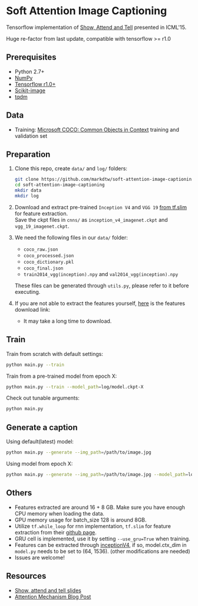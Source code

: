 # Soft Attention Image Captioning
Tensorflow implementation of [Show, Attend and Tell](https://arxiv.org/abs/1502.03044) presented in ICML'15.

Huge re-factor from last update, compatible with tensorflow >= r1.0


## Prerequisites
- Python 2.7+
- [NumPy](http://www.numpy.org/)
- [Tensorflow r1.0+](https://www.tensorflow.org/install/)
- [Scikit-image](http://scikit-image.org/)
- [tqdm](https://pypi.python.org/pypi/tqdm)


## Data
- Training: [Microsoft COCO: Common Objects in Context](http://mscoco.org/dataset/#download) training and validation set


## Preparation
1. Clone this repo, create `data/` and `log/` folders:
    ```bash
    git clone https://github.com/markdtw/soft-attention-image-captioning.git
    cd soft-attention-image-captioning
    mkdir data
    mkdir log
    ```
2. Download and extract pre-trained `Inception V4` and `VGG 19` [from tf.slim](https://github.com/tensorflow/models/tree/master/slim#pre-trained-models) for feature extraction.  
   Save the ckpt files in `cnns/` as `inception_v4_imagenet.ckpt` and `vgg_19_imagenet.ckpt`.

3. We need the following files in our `data/` folder:
    - `coco_raw.json`
    - `coco_processed.json`
    - `coco_dictionary.pkl`
    - `coco_final.json`
    - `train2014_vgg(inception).npy` and `val2014_vgg(inception).npy`
    
    These files can be generated through `utils.py`, please refer to it before executing.
   
4. If you are not able to extract the features yourself, [here](https://drive.google.com/open?id=0B5j6QKJb0ztbRXRQWW12ME9uSGs) is the features download link:
    - It may take a long time to download.


## Train
Train from scratch with default settings:
```bash
python main.py --train
```
Train from a pre-trained model from epoch X:
```bash
python main.py --train --model_path=log/model.ckpt-X
```
Check out tunable arguments:
```bash
python main.py
```

## Generate a caption
Using default(latest) model:
```bash
python main.py --generate --img_path=/path/to/image.jpg
```
Using model from epoch X:
```bash
python main.py --generate --img_path=/path/to/image.jpg --model_path=log/model.ckpt-X
```

## Others
- Features extracted are around 16 + 8 GB. Make sure you have enough CPU memory when loading the data.
- GPU memory usage for batch_size 128 is around 8GB.
- Utilize `tf.while_loop` for rnn implementation, `tf.slim` for feature extraction from their [github page](https://github.com/tensorflow/models/tree/master/slim).
- GRU cell is implemented, use it by setting `--use_gru=True` when training.
- Features can be extracted through [inceptionV4](https://arxiv.org/abs/1602.07261), if so, model.ctx_dim in `model.py` needs to be set to (64, 1536). (other modifications are needed)
- Issues are welcome!


## Resources
- [Show, attend and tell slides](http://www.slideshare.net/eunjileee/show-attend-and-tell-neural-image-caption-generation-with-visual-attention)
- [Attention Mechanism Blog Post](https://blog.heuritech.com/2016/01/20/attention-mechanism/)

